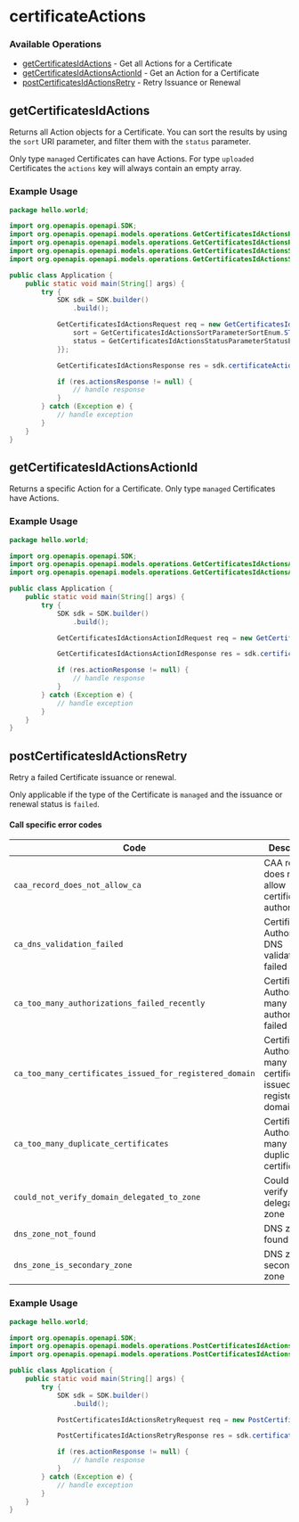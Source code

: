# certificateActions

### Available Operations

* [getCertificatesIdActions](#getcertificatesidactions) - Get all Actions for a Certificate
* [getCertificatesIdActionsActionId](#getcertificatesidactionsactionid) - Get an Action for a Certificate
* [postCertificatesIdActionsRetry](#postcertificatesidactionsretry) - Retry Issuance or Renewal

## getCertificatesIdActions

Returns all Action objects for a Certificate. You can sort the results by using the `sort` URI parameter, and filter them with the `status` parameter.

Only type `managed` Certificates can have Actions. For type `uploaded` Certificates the `actions` key will always contain an empty array.


### Example Usage

```java
package hello.world;

import org.openapis.openapi.SDK;
import org.openapis.openapi.models.operations.GetCertificatesIdActionsRequest;
import org.openapis.openapi.models.operations.GetCertificatesIdActionsResponse;
import org.openapis.openapi.models.operations.GetCertificatesIdActionsSortParameterSortEnum;
import org.openapis.openapi.models.operations.GetCertificatesIdActionsStatusParameterStatusEnum;

public class Application {
    public static void main(String[] args) {
        try {
            SDK sdk = SDK.builder()
                .build();

            GetCertificatesIdActionsRequest req = new GetCertificatesIdActionsRequest(847252L) {{
                sort = GetCertificatesIdActionsSortParameterSortEnum.STATUS_ASC;
                status = GetCertificatesIdActionsStatusParameterStatusEnum.SUCCESS;
            }};            

            GetCertificatesIdActionsResponse res = sdk.certificateActions.getCertificatesIdActions(req);

            if (res.actionsResponse != null) {
                // handle response
            }
        } catch (Exception e) {
            // handle exception
        }
    }
}
```

## getCertificatesIdActionsActionId

Returns a specific Action for a Certificate. Only type `managed` Certificates have Actions.

### Example Usage

```java
package hello.world;

import org.openapis.openapi.SDK;
import org.openapis.openapi.models.operations.GetCertificatesIdActionsActionIdRequest;
import org.openapis.openapi.models.operations.GetCertificatesIdActionsActionIdResponse;

public class Application {
    public static void main(String[] args) {
        try {
            SDK sdk = SDK.builder()
                .build();

            GetCertificatesIdActionsActionIdRequest req = new GetCertificatesIdActionsActionIdRequest(645894L, 384382L);            

            GetCertificatesIdActionsActionIdResponse res = sdk.certificateActions.getCertificatesIdActionsActionId(req);

            if (res.actionResponse != null) {
                // handle response
            }
        } catch (Exception e) {
            // handle exception
        }
    }
}
```

## postCertificatesIdActionsRetry

Retry a failed Certificate issuance or renewal.

Only applicable if the type of the Certificate is `managed` and the issuance or renewal status is `failed`.

#### Call specific error codes

| Code                                                    | Description                                                               |
|---------------------------------------------------------|---------------------------------------------------------------------------|
| `caa_record_does_not_allow_ca`                          | CAA record does not allow certificate authority                           |
| `ca_dns_validation_failed`                              | Certificate Authority: DNS validation failed                              |
| `ca_too_many_authorizations_failed_recently`            | Certificate Authority: Too many authorizations failed recently            |
| `ca_too_many_certificates_issued_for_registered_domain` | Certificate Authority: Too many certificates issued for registered domain |
| `ca_too_many_duplicate_certificates`                    | Certificate Authority: Too many duplicate certificates                    |
| `could_not_verify_domain_delegated_to_zone`             | Could not verify domain delegated to zone                                 |
| `dns_zone_not_found`                                    | DNS zone not found                                                        |
| `dns_zone_is_secondary_zone`                            | DNS zone is a secondary zone                                              |


### Example Usage

```java
package hello.world;

import org.openapis.openapi.SDK;
import org.openapis.openapi.models.operations.PostCertificatesIdActionsRetryRequest;
import org.openapis.openapi.models.operations.PostCertificatesIdActionsRetryResponse;

public class Application {
    public static void main(String[] args) {
        try {
            SDK sdk = SDK.builder()
                .build();

            PostCertificatesIdActionsRetryRequest req = new PostCertificatesIdActionsRetryRequest(437587L);            

            PostCertificatesIdActionsRetryResponse res = sdk.certificateActions.postCertificatesIdActionsRetry(req);

            if (res.actionResponse != null) {
                // handle response
            }
        } catch (Exception e) {
            // handle exception
        }
    }
}
```
